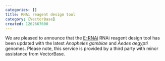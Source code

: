 ```yaml
---
categories: []
title: RNAi reagent design tool
category: [VectorBase]
created: 1262667600
---
```

We are pleased to announce that the <a href="http://e-rnai.dkfz.de">E-RNAi</a> RNAi reagent design tool has been updated with the latest <i>Anopheles gambiae</i> and <i>Aedes aegypti</i> genomes.
Please note, this service is provided by a third party with minor assistance from VectorBase.
